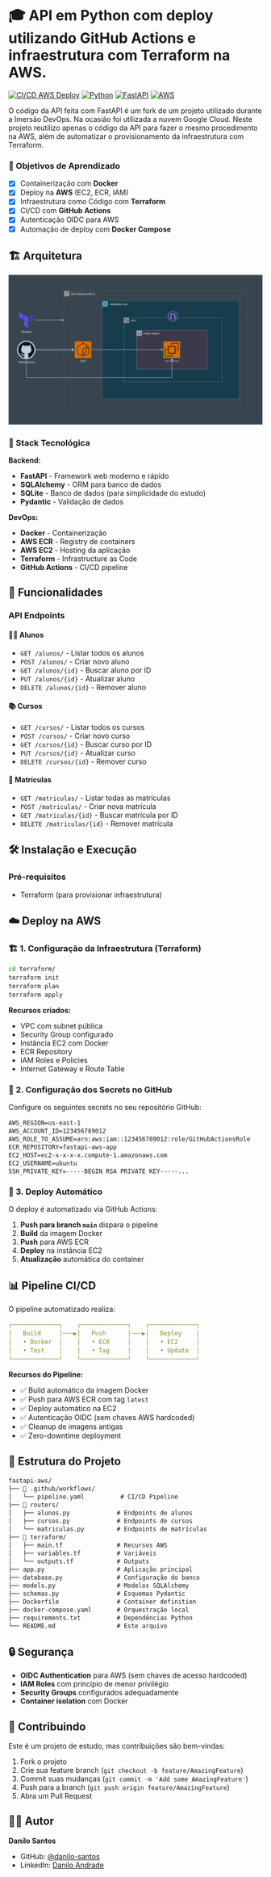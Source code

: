 # 🎓 API em Python com deploy utilizando GitHub Actions e infraestrutura com Terraform na AWS.

[![CI/CD AWS Deploy](https://github.com/danilo-santos/fastapi-aws/actions/workflows/pipeline.yaml/badge.svg)](https://github.com/danilo-santos/fastapi-aws/actions/workflows/pipeline.yaml)
[![Python](https://img.shields.io/badge/python-3.12-blue.svg)](https://python.org)
[![FastAPI](https://img.shields.io/badge/FastAPI-0.115.12-009688.svg)](https://fastapi.tiangolo.com)
[![AWS](https://img.shields.io/badge/AWS-Cloud-orange.svg)](https://aws.amazon.com)

O código da API feita com FastAPI é um fork de um projeto utilizado durante a Imersão DevOps. Na ocasião foi utilizada a nuvem Google Cloud. Neste projeto reutilizo apenas o código da API para fazer o mesmo procedimento na AWS, além de automatizar o provisionamento da infraestrutura com Terraform.

### 🎯 Objetivos de Aprendizado

- [x] Containerização com **Docker**
- [x] Deploy na **AWS** (EC2, ECR, IAM)
- [x] Infraestrutura como Código com **Terraform**
- [x] CI/CD com **GitHub Actions**
- [x] Autenticação OIDC para AWS
- [x] Automação de deploy com **Docker Compose**

## 🏗️ Arquitetura

![alt text](https://github.com/danilo-ndrade/fastapi-aws/blob/main/architecture.png "Logo Title Text 1")

### 🔧 Stack Tecnológica

**Backend:**

- **FastAPI** - Framework web moderno e rápido
- **SQLAlchemy** - ORM para banco de dados
- **SQLite** - Banco de dados (para simplicidade do estudo)
- **Pydantic** - Validação de dados

**DevOps:**

- **Docker** - Containerização
- **AWS ECR** - Registry de containers
- **AWS EC2** - Hosting da aplicação
- **Terraform** - Infrastructure as Code
- **GitHub Actions** - CI/CD pipeline

## 🚀 Funcionalidades

### API Endpoints

#### 👨‍🎓 Alunos

- `GET /alunos/` - Listar todos os alunos
- `POST /alunos/` - Criar novo aluno
- `GET /alunos/{id}` - Buscar aluno por ID
- `PUT /alunos/{id}` - Atualizar aluno
- `DELETE /alunos/{id}` - Remover aluno

#### 📚 Cursos

- `GET /cursos/` - Listar todos os cursos
- `POST /cursos/` - Criar novo curso
- `GET /cursos/{id}` - Buscar curso por ID
- `PUT /cursos/{id}` - Atualizar curso
- `DELETE /cursos/{id}` - Remover curso

#### 📝 Matrículas

- `GET /matriculas/` - Listar todas as matrículas
- `POST /matriculas/` - Criar nova matrícula
- `GET /matriculas/{id}` - Buscar matrícula por ID
- `DELETE /matriculas/{id}` - Remover matrícula

## 🛠️ Instalação e Execução

### Pré-requisitos

- Terraform (para provisionar infraestrutura)

## ☁️ Deploy na AWS

### 🏗️ 1. Configuração da Infraestrutura (Terraform)

```bash
cd terraform/
terraform init
terraform plan
terraform apply
```

**Recursos criados:**

- VPC com subnet pública
- Security Group configurado
- Instância EC2 com Docker
- ECR Repository
- IAM Roles e Policies
- Internet Gateway e Route Table

### 🔐 2. Configuração dos Secrets no GitHub

Configure os seguintes secrets no seu repositório GitHub:

```
AWS_REGION=us-east-1
AWS_ACCOUNT_ID=123456789012
AWS_ROLE_TO_ASSUME=arn:aws:iam::123456789012:role/GitHubActionsRole
ECR_REPOSITORY=fastapi-aws-app
EC2_HOST=ec2-x-x-x-x.compute-1.amazonaws.com
EC2_USERNAME=ubuntu
SSH_PRIVATE_KEY=-----BEGIN RSA PRIVATE KEY-----...
```

### 🚀 3. Deploy Automático

O deploy é automatizado via GitHub Actions:

1. **Push para branch `main`** dispara o pipeline
2. **Build** da imagem Docker
3. **Push** para AWS ECR
4. **Deploy** na instância EC2
5. **Atualização** automática do container

## 📊 Pipeline CI/CD

O pipeline automatizado realiza:

```yaml
┌─────────────┐    ┌─────────────┐    ┌─────────────┐
│   Build     │───▶│   Push      │───▶│   Deploy    │
│   • Docker  │    │   • ECR     │    │   • EC2     │
│   • Test    │    │   • Tag     │    │   • Update  │
└─────────────┘    └─────────────┘    └─────────────┘
```

**Recursos do Pipeline:**

- ✅ Build automático da imagem Docker
- ✅ Push para AWS ECR com tag `latest`
- ✅ Deploy automático na EC2
- ✅ Autenticação OIDC (sem chaves AWS hardcoded)
- ✅ Cleanup de imagens antigas
- ✅ Zero-downtime deployment

## 📁 Estrutura do Projeto

```
fastapi-aws/
├── 📁 .github/workflows/
│   └── pipeline.yaml          # CI/CD Pipeline
├── 📁 routers/
│   ├── alunos.py             # Endpoints de alunos
│   ├── cursos.py             # Endpoints de cursos
│   └── matriculas.py         # Endpoints de matrículas
├── 📁 terraform/
│   ├── main.tf               # Recursos AWS
│   ├── variables.tf          # Variáveis
│   └── outputs.tf            # Outputs
├── app.py                    # Aplicação principal
├── database.py               # Configuração do banco
├── models.py                 # Modelos SQLAlchemy
├── schemas.py                # Esquemas Pydantic
├── Dockerfile                # Container definition
├── docker-compose.yaml       # Orquestração local
├── requirements.txt          # Dependências Python
└── README.md                 # Este arquivo
```

## 🔒 Segurança

- **OIDC Authentication** para AWS (sem chaves de acesso hardcoded)
- **IAM Roles** com princípio de menor privilégio
- **Security Groups** configurados adequadamente
- **Container isolation** com Docker

## 🤝 Contribuindo

Este é um projeto de estudo, mas contribuições são bem-vindas:

1. Fork o projeto
2. Crie sua feature branch (`git checkout -b feature/AmazingFeature`)
3. Commit suas mudanças (`git commit -m 'Add some AmazingFeature'`)
4. Push para a branch (`git push origin feature/AmazingFeature`)
5. Abra um Pull Request

## 👨‍💻 Autor

**Danilo Santos**

- GitHub: [@danilo-santos](https://github.com/danilo-ndrade)
- LinkedIn: [Danilo Andrade](https://www.linkedin.com/in/danilo-andrade-santos/)
